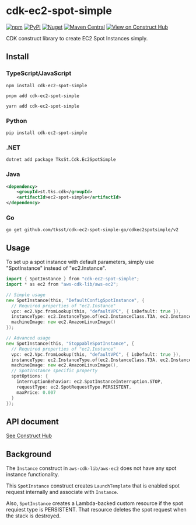 # cdk-ec2-spot-simple

[![npm](https://img.shields.io/npm/v/cdk-ec2-spot-simple)](https://www.npmjs.com/package/cdk-ec2-spot-simple)
[![PyPI](https://img.shields.io/pypi/v/cdk-ec2-spot-simple)](https://pypi.org/project/cdk-ec2-spot-simple)
[![Nuget](https://img.shields.io/nuget/v/TksSt.Cdk.Ec2SpotSimple)](https://www.nuget.org/packages/TksSt.Cdk.Ec2SpotSimple)
[![Maven Central](https://img.shields.io/maven-central/v/st.tks.cdk/ec2-spot-simple)](https://search.maven.org/artifact/st.tks.cdk/ec2-spot-simple)
[![View on Construct Hub](https://constructs.dev/badge?package=cdk-ec2-spot-simple)](https://constructs.dev/packages/cdk-ec2-spot-simple)

CDK construct library to create EC2 Spot Instances simply.

## Install

### TypeScript/JavaScript

```shell
npm install cdk-ec2-spot-simple
```

```shell
pnpm add cdk-ec2-spot-simple
```

```shell
yarn add cdk-ec2-spot-simple
```

### Python

```shell
pip install cdk-ec2-spot-simple
```

### .NET

```shell
dotnet add package TksSt.Cdk.Ec2SpotSimple
```

### Java

```xml
<dependency>
    <groupId>st.tks.cdk</groupId>
    <artifactId>ec2-spot-simple</artifactId>
</dependency>
```

### Go

```shell
go get github.com/tksst/cdk-ec2-spot-simple-go/cdkec2spotsimple/v2
```

## Usage

To set up a spot instance with default parameters, simply use "SpotInstance" instead of "ec2.Instance".

```go
import { SpotInstance } from "cdk-ec2-spot-simple";
import * as ec2 from "aws-cdk-lib/aws-ec2";

// Simple usage
new SpotInstance(this, "DefaultConfigSpotInstance", {
  // Required properties of "ec2.Instance"
  vpc: ec2.Vpc.fromLookup(this, "defaultVPC", { isDefault: true }),
  instanceType: ec2.InstanceType.of(ec2.InstanceClass.T3A, ec2.InstanceSize.NANO),
  machineImage: new ec2.AmazonLinuxImage()
});

// Advanced usage
new SpotInstance(this, "StoppableSpotInstance", {
  // Required properties of "ec2.Instance"
  vpc: ec2.Vpc.fromLookup(this, "defaultVPC", { isDefault: true }),
  instanceType: ec2.InstanceType.of(ec2.InstanceClass.T3A, ec2.InstanceSize.NANO),
  machineImage: new ec2.AmazonLinuxImage(),
  // SpotInstance specific property
  spotOptions: {
    interruptionBehavior: ec2.SpotInstanceInterruption.STOP,
    requestType: ec2.SpotRequestType.PERSISTENT,
    maxPrice: 0.007
  }
});
```

## API document

[See Construct Hub](https://constructs.dev/packages/cdk-ec2-spot-simple)

## Background

The `Instance` construct in `aws-cdk-lib/aws-ec2` does not have any spot instance functionality.

This `SpotInstance` construct creates `LaunchTemplate` that is enabled spot request internally and associate with `Instance`.

Also, `SpotInstance` creates a Lambda-backed custom resource if the spot requiest type is PERSISTENT. That resource deletes the spot request when the stack is destroyed.
